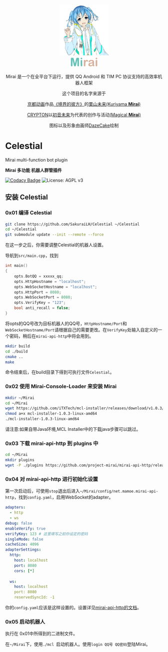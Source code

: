 <div align="center">
   <img width="160" src="https://github.com/mamoe/mirai/blob/dev/docs/mirai.png" alt="logo"></br>
   <img width="95" src="https://github.com/mamoe/mirai/blob/dev/docs/mirai.svg" alt="title">

<br>

Mirai 是一个在全平台下运行，提供 QQ Android 和 TIM PC 协议支持的高效率机器人框架

这个项目的名字来源于
     <p><a href = "http://www.kyotoanimation.co.jp/">京都动画</a>作品<a href = "https://zh.moegirl.org/zh-hans/%E5%A2%83%E7%95%8C%E7%9A%84%E5%BD%BC%E6%96%B9">《境界的彼方》</a>的<a href = "https://zh.moegirl.org/zh-hans/%E6%A0%97%E5%B1%B1%E6%9C%AA%E6%9D%A5">栗山未来(Kuriyama <b>Mirai</b>)</a></p>
     <p><a href = "https://www.crypton.co.jp/">CRYPTON</a>以<a href = "https://www.crypton.co.jp/miku_eng">初音未来</a>为代表的创作与活动<a href = "https://magicalmirai.com/2019/index_en.html">(Magical <b>Mirai</b>)</a></p>
图标以及形象由画师<a href = "">DazeCake</a>绘制
</div>

# Celestial
Mirai multi-function bot plugin

<b>Mirai 多功能 机器人群管插件</b>

[![Codacy Badge](https://app.codacy.com/project/badge/Grade/be68e2bcf2b44567a9d3cb7413a05252)](https://www.codacy.com/gh/SakuraiLH/Celestial/dashboard?utm_source=github.com&amp;utm_medium=referral&amp;utm_content=SakuraiLH/Celestial&amp;utm_campaign=Badge_Grade)
![License: AGPL v3](https://img.shields.io/badge/License-AGPL%20v3-blue.svg)

## 安装 Celestial

### 0x01 编译 Celestial

```sh
git clone https://github.com/SakuraiLH/Celestial ~/Celestial
cd ~/Celestial
git submodule update --init --remote --force
```

在这一步之后，你需要调整Celestial的机器人设置。

导航到`src/main.cpp`，找到

```c++
int main()
{
	opts.BotQQ = xxxxx_qq;
	opts.HttpHostname = "localhost";
	opts.WebSocketHostname = "localhost";
	opts.HttpPort = 8080;
	opts.WebSocketPort = 8080;
	opts.VerifyKey = "123";
	bool anti_recall = false;
}
```

将opts的QQ号改为目标机器人的QQ号，`HttpHostname/Port`和`WebSocketHostname/Port`请根据自己的需要更改。在`VerifyKey`处输入自定义的一个密码，稍后在`mirai-api-http`中将会用到。

```sh
mkdir build
cd ./build
cmake ..
make
```

命令结束后，在build目录下得到可执行文件`Celestial`。

### 0x02 使用 Mirai-Console-Loader 来安装 Mirai

```sh
mkdir ~/Mirai
cd ~/Mirai
wget https://github.com/iTXTech/mcl-installer/releases/download/v1.0.3/mcl-installer-1.0.3-linux-amd64
chmod a+x mcl-installer-1.0.3-linux-amd64
./mcl-installer-1.0.3-linux-amd64
```

请注意:如果自带Java环境,MCL Installer中的下载java步骤可以跳过。

### 0x03 下载 mirai-api-http 到 plugins 中

```sh
cd ~/Mirai
mkdir plugins
wget -P ./plugins https://github.com/project-mirai/mirai-api-http/releases/download/v2.2.0/mirai-api-http-v2.2.0.mirai.jar
```

### 0x04 对 mirai-api-http 进行初始化设置

第一次启动后，可使用`stop`退出后进入`~/Mirai/config/net.mamoe.mirai-api-http`，找到`config.yaml`，启用WebSocket的adapter。

```yaml
adapters:
  - http
  - ws
debug: false
enableVerify: true
verifyKey: 123 # 这里填写之前你设定的密码
singleMode: false
cacheSize: 4096
adapterSettings:
  http:
    host: localhost
    port: 8080
    cors: [*]

  ws:
    host: localhost
    port: 8080
    reservedSyncId: -1
```

你的`config.yaml`应该是这样设置的。设置详见[mirai-api-http的文档](https://github.com/project-mirai/mirai-api-http#adapter)。

### 0x05 启动机器人

执行在 0x01中所得到的二进制文件。

在`~/Mirai`下，使用`./mcl `启动机器人。使用`login QQ号 QQ密码`登陆Mirai。
